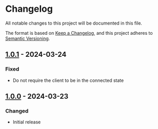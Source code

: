 # Changelog
All notable changes to this project will be documented in this file.

The format is based on [Keep a Changelog](https://keepachangelog.com/en/1.0.0/),
and this project adheres to [Semantic Versioning](https://semver.org/spec/v2.0.0.html).

## [1.0.1] - 2024-03-24
### Fixed
- Do not require the client to be in the connected state

## [1.0.0] - 2024-03-23
### Changed
- Initial release

[1.0.1]: https://github.com/Skycoder42/serverpod_json_rpc_2/compare/serverpod_json_rpc_2_client-v1.0.0...serverpod_json_rpc_2_client-v1.0.1
[1.0.0]: https://github.com/Skycoder42/serverpod_json_rpc_2/releases/tag/serverpod_json_rpc_2_client-v1.0.0
